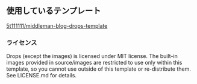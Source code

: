
## 使用しているテンプレート
[5t111111/middleman-blog-drops-template](https://github.com/5t111111/middleman-blog-drops-template)

### ライセンス
Drops (except the images) is licensed under MIT license. The built-in images provided in source/images are restricted to use only within this template, so you cannot use outside of this template or re-distribute them. See LICENSE.md for details.
